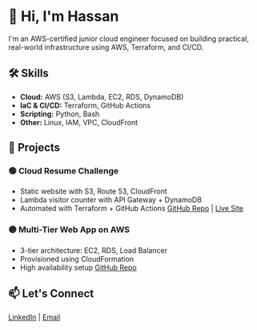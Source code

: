 # 👋 Hi, I'm Hassan

I'm an AWS-certified junior cloud engineer focused on building practical, real-world infrastructure using AWS, Terraform, and CI/CD.

## 🛠 Skills
- **Cloud:** AWS (S3, Lambda, EC2, RDS, DynamoDB)
- **IaC & CI/CD:** Terraform, GitHub Actions
- **Scripting:** Python, Bash
- **Other:** Linux, IAM, VPC, CloudFront

## 📁 Projects

### 🟢 Cloud Resume Challenge
- Static website with S3, Route 53, CloudFront
- Lambda visitor counter with API Gateway + DynamoDB
- Automated with Terraform + GitHub Actions
[GitHub Repo](link) | [Live Site](link)

### 🟣 Multi-Tier Web App on AWS
- 3-tier architecture: EC2, RDS, Load Balancer
- Provisioned using CloudFormation
- High availability setup
[GitHub Repo](link)

## 📫 Let's Connect
[LinkedIn](https://www.linkedin.com/in/hassanali07/) | [Email](mailto:hassanali5193@gmail.com)
